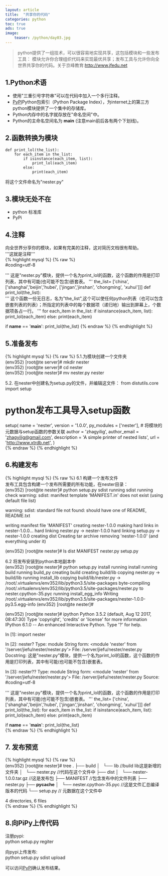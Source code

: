 ```yaml
---
layout: article
title:  "共享你的代码"
categories: python
toc: true
ads: true
image:
    teaser: /python/day03.jpg
---
```

> python提供了一组技术，可以很容易地实现共享，这包括模块和一些发布工具：
模块允许你合理组织代码来实现最优共享；发布工具与允许你向全世界共享你的代码。关于京峰教育:http://www.jfedu.net    

##  1.Python术语
- 使用"三重引号字符串"可以在代码中加入一个多行注释。  
- [PyPI](https://pypi.python.org/pypi/)Python包索引（Python Package Index），为internet上的第三方python模块提供了一个集中的存储库。
- Python内存中的名字就存放在"命名空间"中。  
- Python的主命名空间名为 __main__ (注意main前后各有两个下划线)。   

## 2.函数转换为模块
	def print_lol(the_list):
    	for each_item in the_list:
    	    if isinstance(each_item, list):
    	        print_lol(each_item)
    	    else:
    	        print(each_item)
将这个文件命名为"nester.py"  

## 3.模块无处不在  
- python 标准库
- PyPi
	
## 4.注释
向全世界分享你的模块，如果有完美的注释，这对简历文档很有帮助。      
	'''这就是注释'''  
{% highlight mysql %}
{% raw %}   
#coding=utf-8

'''
这是"nester.py"模块，提供一个名为print_lol的函数，这个函数的作用是打印列表，其中有可能(也可能不包含)嵌套表。
'''
the_list= ['china',
           ['shanghai','beijin','hubei',
            ['jingan','jinshan', 'chongming', 'xuhui']]]
def print_lol(the_list):  
'''
这个函数一份无日志，名为"the_list",这个可以使任何python列表（也可以包含嵌套列表的列表）；所指定的列表中的每个数据项（递归地）输出到屏幕上，个数据项各占一行。
'''
    for each_item in the_list:
        if isinstance(each_item, list):
            print_lol(each_item)
        else:
            print(each_item)

if __name__ == '__main__':
    print_lol(the_list)
{% endraw %}
{% endhighlight %} 

## 5.准备发布  
{% highlight mysql %}
{% raw %} 
5.1.为模块创建一个文件夹     
(env352) [root@te server]# mkdir nester  
(env352) [root@te server]# cd  nester    
(env352) [root@te nester]# mv nester.py nester    

5.2. 在nester中创建名为setup.py的文件，并编辑这文件：
from distutils.core import setup
# python发布工具导入setup函数
setup(
    name = 'nester',
    version = '1.0.0',
    py_modules = ['nester'], 
    # 将模块的元数据与setup函数的参数关联
    author = 'zhagyilig',
    author_email = 'zhagyilig@gmail.com',
    description = 'A simple printer of nested lists',
    url = 'http://www.xtrdb.net',
)  
{% endraw %}
{% endhighlight %}   

## 6.构建发布    
{% highlight mysql %}
{% raw %}
6.1 构建一个发布文件    
发布工具包含构建一个发布所需要的所有功能，在nester目录：    
(env352) [root@te nester]# python setup.py sdist
running sdist
running check
warning: sdist: manifest template 'MANIFEST.in' does not exist (using default file list)

warning: sdist: standard file not found: should have one of README, README.txt

writing manifest file 'MANIFEST'
creating nester-1.0.0
making hard links in nester-1.0.0...
hard linking nester.py -> nester-1.0.0
hard linking setup.py -> nester-1.0.0
creating dist
Creating tar archive
removing 'nester-1.0.0' (and everything under it)

(env352) [root@te nester]# ls
dist  MANIFEST  nester.py  setup.py

6.2 将发布安装到python本地副本中  
(env352) [root@te nester]# python setup.py install
running install
running build
running build_py
creating build
creating build/lib
copying nester.py -> build/lib
running install_lib
copying build/lib/nester.py -> /root/.virtualenvs/env352/lib/python3.5/site-packages
byte-compiling /root/.virtualenvs/env352/lib/python3.5/site-packages/nester.py to nester.cpython-35.pyc
running install_egg_info
Writing /root/.virtualenvs/env352/lib/python3.5/site-packages/nester-1.0.0-py3.5.egg-info
(env352) [root@te nester]# 

(env352) [root@te nester]# ipython
Python 3.5.2 (default, Aug 12 2017, 08:47:30) 
Type 'copyright', 'credits' or 'license' for more information
IPython 6.1.0 -- An enhanced Interactive Python. Type '?' for help.

In [1]: import nester

In [2]: nester?
Type:        module
String form: <module 'nester' from '/server/jiefu/nester/nester.py'>
File:        /server/jiefu/nester/nester.py
Docstring:   这是"nester.py"模块，提供一个名为print_lol的函数，这个函数的作用是打印列表，其中有可能(也可能不包含)嵌套表。

In [3]: nester??
Type:        module
String form: <module 'nester' from '/server/jiefu/nester/nester.py'>
File:        /server/jiefu/nester/nester.py
Source:     
#coding=utf-8

'''
这是"nester.py"模块，提供一个名为print_lol的函数，这个函数的作用是打印列表，其中有可能(也可能不包含)嵌套表。
'''
the_list= ['china',
           ['shanghai','beijin','hubei',
            ['jingan','jinshan', 'chongming', 'xuhui']]]
def print_lol(the_list):
    for each_item in the_list:
        if isinstance(each_item, list):
            print_lol(each_item)
        else:
            print(each_item)

if __name__ == '__main__':
    print_lol(the_list)  
{% endraw %}
{% endhighlight %}   

## 7. 发布预览   
{% highlight mysql %}
{% raw %}   
 (env352) [root@te nester]# tree
.
├── build
│   └── lib   //build lib这是新增的文件夹
│       └── nester.py  //代码在这个文件中
├── dist
│   └── nester-1.0.0.tar.gz  //这是发布包
├── MANIFEST  //包含发布中的文件列表
├── nester.py 
├── __pycache__
│   └── nester.cpython-35.pyc  //这是文件汇总编译版本的代码
└── setup.py // 元数据在这个文件中  

4 directories, 6 files  
{% endraw %}
{% endhighlight %}

## 8.向PiPy上传代码    
注册pypi:  
	python setup.py regiter  

向pypi上传发布:  
 	python setup.py sdist upload  

可以访问[PyPI](https://pypi.python.org/pypi/)确认发布结果。

